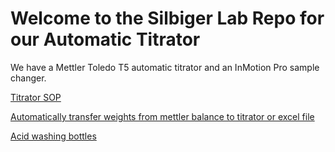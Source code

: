 # Welcome to the Silbiger Lab Repo for our Automatic Titrator

We have a Mettler Toledo T5 automatic titrator and an InMotion Pro sample changer.

[Titrator SOP](Protocols/TitratorSOP.md)


[Automatically transfer weights from mettler balance to titrator or excel file](Protocols/BalanceSOP.md)



[Acid washing bottles](Protocols/AcidWashing.md)
